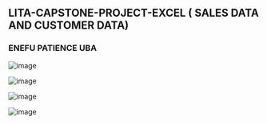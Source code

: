 

## LITA-CAPSTONE-PROJECT-EXCEL ( SALES DATA AND CUSTOMER DATA)


### ENEFU PATIENCE UBA

![image](https://github.com/user-attachments/assets/4e009fe6-f642-4e78-83b7-3bdd8d95f474)

							
	
					
					
![image](https://github.com/user-attachments/assets/67606228-4bda-4fdc-af44-1935ba1cd2d2)



							
						
![image](https://github.com/user-attachments/assets/81b3022d-c8b0-4bb3-9015-9f1176244bb7)
															
															
															
			
	 	
			
![image](https://github.com/user-attachments/assets/334d53df-5c97-408c-bb92-d67e8b20a64c)
															
															
															
															
															
															
															
															

					
														
														
														
														
														
														
														
														
														
														
														
														
														
														
														
														
														
														
														
														
														
														
														
														
														
														
														
														
														
														
														
														
														
														
														
														
														
														
														
														
														
														
														
														
														
														
														
														
														
														
														
														
														
														
														
														
														
														
														
														
														
														
				
														
														
														
														
														
														
														
														
														
														
														
														
														
														
														
														
														
														
														
														
														
														
														
														
														
														
														
														
														
														
														
														
														
														
														
														
														
														
														
														
														
														
														
														
														
														
														
														
														
														
														
														
														
														
														
														
														
														
														
														
														
														
				
					
														
														
														
														
														
														
														
														
														
														
														
														
														
														
														
														
														
														
														
														
														
														
														
														
														
														
														
														
														
														
														
														
														
														
														
														
														
														
														
														
														
														
														
														
														
														
														
														
														
														
														
														
														
														
														
														
														
														
														
														
														
